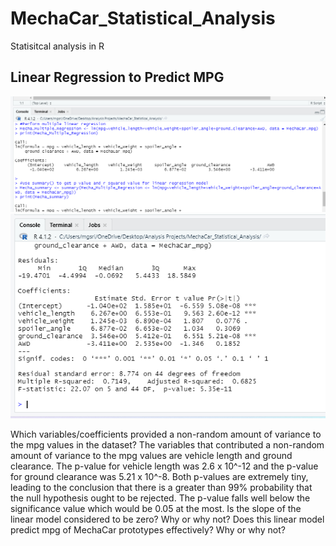 # MechaCar_Statistical_Analysis
Statisitcal analysis in R

## Linear Regression to Predict MPG



![linear regression output](https://github.com/mgsrichard/MechaCar_Statistical_Analysis/blob/main/Resources/MechaCar_Multiple_Regression.png)
![linear regression summary](https://github.com/mgsrichard/MechaCar_Statistical_Analysis/blob/main/Resources/MechaCar_Summary.png)

Which variables/coefficients provided a non-random amount of variance to the mpg values in the dataset?
The variables that contributed a non-random amount of variance to the mpg values are vehicle length and ground clearance. The p-value for vehicle length was 2.6 x 10^-12 and the p-value for ground clearance was 5.21 x 10^-8. Both p-values are extremely tiny, leading to the conclusion that there is a greater than 99% probability that the null hypothesis ought to be rejected. The p-value falls well below the significance value which would be 0.05 at the most. 
Is the slope of the linear model considered to be zero? Why or why not?
Does this linear model predict mpg of MechaCar prototypes effectively? Why or why not?

